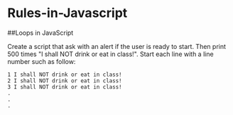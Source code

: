 # Rules-in-Javascript
##Loops in JavaScript

Create a script that ask with an alert if the user is ready to start. Then print 500 times "I shall NOT drink or eat in class!". Start each line with a line number such as follow:

```
1 I shall NOT drink or eat in class!
2 I shall NOT drink or eat in class!
3 I shall NOT drink or eat in class!
.
.
.
```

